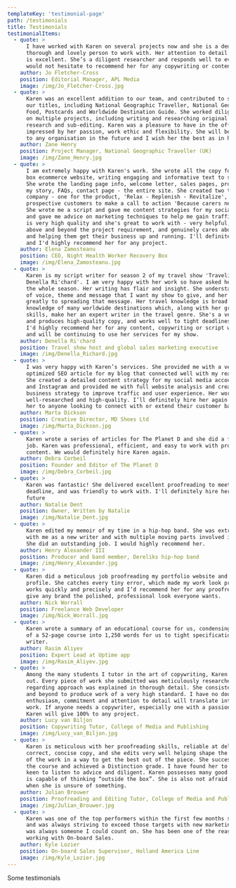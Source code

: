 ```yaml
---
templateKey: 'testimonial-page'
path: /testimonials
title: Testimonials
testimonialItems:
  - quote: >
      I have worked with Karen on several projects now and she is a dedicated,
      thorough and lovely person to work with. Her attention to detail and work ethic
      is excellent. She’s a diligent researcher and responds well to every brief. I
      would not hesitate to recommend her for any copywriting or content creation work.
    author: Jo Fletcher-Cross
    position: Editorial Manager, APL Media
    image: /img/Jo_Fletcher-Cross.jpg
  - quote: >
      Karen was an excellent addition to our team, and contributed to several of
      our titles, including National Geographic Traveller, National Geographic Traveller
      Food, Postcards and Worldwide Destination Guide. She worked diligently and enthusiastically
      on multiple projects, including writing and researching original content, picture
      research and sub-editing. Karen was a pleasure to have in the office, and I was
      impressed by her passion, work ethic and flexibility. She will be a great addition
      to any organisation in the future and I wish her the best as in her career.
    author: Zane Henry
    position: Project Manager, National Geographic Traveller (UK)
    image: /img/Zane_Henry.jpg
  - quote: > 
      I am extremely happy with Karen's work. She wrote all the copy for my subscription
      box ecommerce website, writing engaging and informative text to show off my company.
      She wrote the landing page info, welcome letter, sales pages, product description,
      my story, FAQs, contact page - the entire site. She created two taglines for my
      company - one for the product, 'Relax - Replenish - Revitalize', and one to engage
      prospective customers to make a call to action 'Because carers need care too'.
      She wrote me a script and gave me content strategies for my social media platforms
      and gave me advice on marketing techniques to help me gain traffic. Her writing
      is very high quality and she's great to work with - very helpful, friendly, goes
      above and beyond the project requirement, and genuinely cares about her clients
      and helping them get their business up and running. I'll definitely hire her again
      and I'd highly recommend her for any project.
    author: Elena Zamosteanu
    position: CEO, Night Health Worker Recovery Box
    image: /img/Elena_Zamosteanu.jpg
  - quote: > 
      Karen is my script writer for season 2 of my travel show 'Traveling with
      Denella Ri'chard'. I am very happy with her work so have asked her to work on
      the whole season. Her writing has flair and insight. She understands the tone
      of voice, theme and message that I want my show to give, and her words contribute
      greatly to spreading that message. Her travel knowledge is broad and she has first-hand
      knowledge of many worldwide destinations which, along with her great research
      skills, make her an expert writer in the travel genre. She's a very hard worker
      and produces high-quality copy, and works well to tight deadlines when needed.
      I'd highly recommend her for any content, copywriting or script writing project
      and will be continuing to use her services for my show.
    author: Denella Ri'chard
    position: Travel show host and global sales marketing executive
    image: /img/Denella_Richard.jpg
  - quote: > 
      I was very happy with Karen’s services. She provided me with a very well-written
      optimized SEO article for my blog that connected well with my reader demographic.
      She created a detailed content strategy for my social media accounts on Facebook
      and Instagram and provided me with full website analysis and created an insightful
      business strategy to improve traffic and user experience. Her work is thorough,
      well-researched and high-quality. I’ll definitely hire her again and would recommend
      her to anyone looking to connect with or extend their customer base.
    author: Marta Dickson
    position: Creative Director, MD Shoes Ltd
    image: /img/Marta_Dickson.jpg
  - quote: >
      Karen wrote a series of articles for The Planet D and she did a fantastic
      job. Karen was professional, efficient, and easy to work with producing great
      content. We would definitely hire Karen again.
    author: Debra Corbeil
    position: Founder and Editor of The Planet D
    image: /img/Debra_Corbeil.jpg
  - quote: >
      Karen was fantastic! She delivered excellent proofreading to meet a tight
      deadline, and was friendly to work with. I'll definitely hire her again in the
      future
    author: Natalie Dent
    position: Owner, Written by Natalie
    image: /img/Natalie_Dent.jpg
  - quote: >
      Karen edited my memoir of my time in a hip-hop band. She was extremely patient
      with me as a new writer and with multiple moving parts involved in the project.
      She did an outstanding job. I would highly recommend her.
    author: Henry Alexander III
    position: Producer and band member, Dereliks hip-hop band
    image: /img/Henry_Alexander.jpg
  - quote: >
      Karen did a meticulous job proofreading my portfolio website and LinkedIn
      profile. She catches every tiny error, which made my work look professional. She
      works quickly and precisely and I’d recommend her for any proofreading work to
      give any brand the polished, professional look everyone wants.
    author: Nick Worrall
    position: Freelance Web Developer
    image: /img/Nick_Worrall.jpg
  - quote: >
      Karen wrote a summary of an educational course for us, condensing the knowledge
      of a 52-page course into 1,250 words for us to tight specifications. Fantastic
      writer.
    author: Rasim Aliyev
    position: Expert Lead at Uptime app
    image: /img/Rasim_Aliyev.jpg
  - quote: >
      Among the many students I tutor in the art of copywriting, Karen really stood
      out. Every piece of work she submitted was meticulously researched and her rationale
      regarding approach was explained in thorough detail. She consistently went above
      and beyond to produce work of a very high standard. I have no doubt that this
      enthusiasm, commitment and attention to detail will translate into her client
      work. If anyone needs a copywriter, especially one with a passion for travel,
      Karen will give 100% to any project.
    author: Lucy van Biljon
    position: Copywriting Tutor, College of Media and Publishing
    image: /img/Lucy_van_Biljon.jpg
  - quote: >
      Karen is meticulous with her proofreading skills, reliable at delivering
      correct, concise copy, and she edits very well helping shape the tone and structure
      of the work in a way to get the best out of the piece. She successfully negotiated
      the course and achieved a Distinction grade. I have found her to be intelligent,
      keen to listen to advice and diligent. Karen possesses many good qualities and
      is capable of thinking “outside the box”. She is also not afraid to ask questions
      when she is unsure of something.
    author: Julian Brouwer
    position: Proofreading and Editing Tutor, College of Media and Publishing
    image: /img/Julian_Brouwer.jpg
  - quote: >
      Karen was one of the top performers within the first few months she started
      and was always striving to exceed those targets with new marketing ideas. Karen
      was always someone I could count on. She has been one of the reasons why I enjoy
      working with On-board Sales.
    author: Kyle Lozier
    position: On-board Sales Supervisor, Holland America Line
    image: /img/Kyle_Lozier.jpg
---
```

Some testimonials